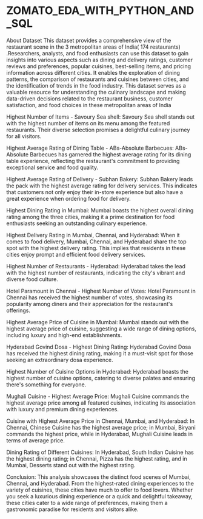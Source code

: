 # ZOMATO_EDA_WITH_PYTHON_AND_SQL
About Dataset
This dataset provides a comprehensive view of the restaurant scene in the 3 metropolitan areas of India( 174 restaurants) .Researchers, analysts, and food enthusiasts can use this dataset to gain insights into various aspects such as dining and delivery ratings, customer reviews and preferences, popular cuisines, best-selling items, and pricing information across different cities. It enables the exploration of dining patterns, the comparison of restaurants and cuisines between cities, and the identification of trends in the food industry. This dataset serves as a valuable resource for understanding the culinary landscape and making data-driven decisions related to the restaurant business, customer satisfaction, and food choices in these metropolitan areas of India

Highest Number of Items - Savoury Sea shell:
Savoury Sea shell stands out with the highest number of items on its menu among the featured restaurants. Their diverse selection promises a delightful culinary journey for all visitors.

Highest Average Rating of Dining Table - ABs-Absolute Barbecues:
ABs-Absolute Barbecues has garnered the highest average rating for its dining table experience, reflecting the restaurant's commitment to providing exceptional service and food quality.

Highest Average Rating of Delivery - Subhan Bakery:
Subhan Bakery leads the pack with the highest average rating for delivery services. This indicates that customers not only enjoy their in-store experience but also have a great experience when ordering food for delivery.

Highest Dining Rating in Mumbai:
Mumbai boasts the highest overall dining rating among the three cities, making it a prime destination for food enthusiasts seeking an outstanding culinary experience.

Highest Delivery Rating in Mumbai, Chennai, and Hyderabad:
When it comes to food delivery, Mumbai, Chennai, and Hyderabad share the top spot with the highest delivery rating. This implies that residents in these cities enjoy prompt and efficient food delivery services.

Highest Number of Restaurants - Hyderabad:
Hyderabad takes the lead with the highest number of restaurants, indicating the city's vibrant and diverse food culture.

Hotel Paramount in Chennai - Highest Number of Votes:
Hotel Paramount in Chennai has received the highest number of votes, showcasing its popularity among diners and their appreciation for the restaurant's offerings.

Highest Average Price of Cuisine in Mumbai:
Mumbai stands out with the highest average price of cuisine, suggesting a wide range of dining options, including luxury and high-end establishments.

Hyderabad Govind Dosa - Highest Dining Rating:
Hyderabad Govind Dosa has received the highest dining rating, making it a must-visit spot for those seeking an extraordinary dosa experience.

Highest Number of Cuisine Options in Hyderabad:
Hyderabad boasts the highest number of cuisine options, catering to diverse palates and ensuring there's something for everyone.

Mughali Cuisine - Highest Average Price:
Mughali Cuisine commands the highest average price among all featured cuisines, indicating its association with luxury and premium dining experiences.

Cuisine with Highest Average Price in Chennai, Mumbai, and Hyderabad:
In Chennai, Chinese Cuisine has the highest average price; in Mumbai, Biryani commands the highest price, while in Hyderabad, Mughali Cuisine leads in terms of average price.

Dining Rating of Different Cuisines:
In Hyderabad, South Indian Cuisine has the highest dining rating; in Chennai, Pizza has the highest rating, and in Mumbai, Desserts stand out with the highest rating.

Conclusion:
This analysis showcases the distinct food scenes of Mumbai, Chennai, and Hyderabad. From the highest-rated dining experiences to the variety of cuisines, these cities have much to offer to food lovers. Whether you seek a luxurious dining experience or a quick and delightful takeaway, these cities cater to a wide range of preferences, making them a gastronomic paradise for residents and visitors alike.
